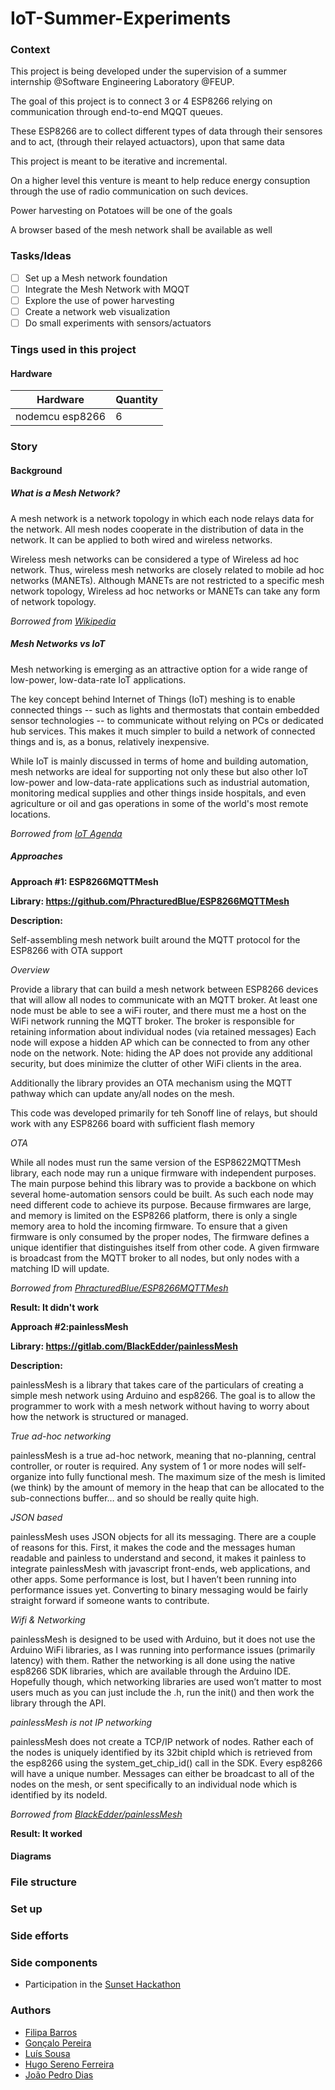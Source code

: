 # IoT-Summer-Experiments

### Context 
This project is being developed under the supervision of a summer internship @Software Engineering Laboratory @FEUP. 

The goal of this project is to connect 3 or 4 ESP8266 relying on communication through end-to-end MQQT queues.

These ESP8266 are to collect different types of data through their sensores and to act, (through their relayed actuactors), upon that same data

This project is meant to be iterative and incremental.

On a higher level this venture is meant to help reduce energy consuption through the use of radio communication on such devices.

Power harvesting on Potatoes will be one of the goals 

A browser based of the mesh network shall be available as well 

### Tasks/Ideas

- [ ] Set up a Mesh network foundation
- [ ] Integrate the Mesh Network with MQQT
- [ ] Explore the use of power harvesting
- [ ] Create a network web visualization
- [ ] Do small experiments with sensors/actuators

### Tings used in this project

#### Hardware


Hardware | Quantity  
--- | --- 
nodemcu esp8266 | 6

### Story

#### Background

##### What is a Mesh Network?

A mesh network is a network topology in which each node relays data for the network. All mesh nodes cooperate in the distribution of data in the network. It can be applied to both wired and wireless networks.

Wireless mesh networks can be considered a type of Wireless ad hoc network. Thus, wireless mesh networks are closely related to mobile ad hoc networks (MANETs). Although MANETs are not restricted to a specific mesh network topology, Wireless ad hoc networks or MANETs can take any form of network topology.

_Borrowed from [Wikipedia](https://en.wikipedia.org/wiki/Mesh_networking#frb-inline)_

##### Mesh Networks vs IoT

Mesh networking is emerging as an attractive option for a wide range of low-power, low-data-rate IoT applications.

The key concept behind Internet of Things (IoT) meshing is to enable connected things -- such as lights and thermostats that contain embedded sensor technologies -- to communicate without relying on PCs or dedicated hub services. This makes it much simpler to build a network of connected things and is, as a bonus, relatively inexpensive.

While IoT is mainly discussed in terms of home and building automation, mesh networks are ideal for supporting not only these but also other IoT low-power and low-data-rate applications such as industrial automation, monitoring medical supplies and other things inside hospitals, and even agriculture or oil and gas operations in some of the world's most remote locations.

_Borrowed from [IoT Agenda](http://internetofthingsagenda.techtarget.com/feature/Using-mesh-networking-to-interconnect-IoT-devices)_

##### Approaches 

**Approach #1: ESP8266MQTTMesh**

**Library: https://github.com/PhracturedBlue/ESP8266MQTTMesh**

**Description:**

Self-assembling mesh network built around the MQTT protocol for the ESP8266 with OTA support

_Overview_

Provide a library that can build a mesh network between ESP8266 devices that will allow all nodes to communicate with an MQTT broker. At least one node must be able to see a wiFi router, and there must me a host on the WiFi network running the MQTT broker. The broker is responsible for retaining information about individual nodes (via retained messages) Each node will expose a hidden AP which can be connected to from any other node on the network. Note: hiding the AP does not provide any additional security, but does minimize the clutter of other WiFi clients in the area.

Additionally the library provides an OTA mechanism using the MQTT pathway which can update any/all nodes on the mesh.

This code was developed primarily for teh Sonoff line of relays, but should work with any ESP8266 board with sufficient flash memory

_OTA_

While all nodes must run the same version of the ESP8622MQTTMesh library, each node may run a unique firmware with independent purposes. The main purpose behind this library was to provide a backbone on which several home-automation sensors could be built. As such each node may need different code to achieve its purpose. Because firmwares are large, and memory is limited on the ESP8266 platform, there is only a single memory area to hold the incoming firmware. To ensure that a given firmware is only consumed by the proper nodes, The firmware defines a unique identifier that distinguishes itself from other code. A given firmware is broadcast from the MQTT broker to all nodes, but only nodes with a matching ID will update.

_Borrowed from [PhracturedBlue/ESP8266MQTTMesh](https://github.com/PhracturedBlue/ESP8266MQTTMesh)_

**Result: It didn't work**

**Approach #2:painlessMesh**

**Library: https://gitlab.com/BlackEdder/painlessMesh**

**Description:**

painlessMesh is a library that takes care of the particulars of creating a simple mesh network using Arduino and esp8266.  The goal is to allow the programmer to work with a mesh network without having to worry about how the network is structured or managed.


_True ad-hoc networking_

painlessMesh is a true ad-hoc network, meaning that no-planning, central controller, or router is required.  Any system of 1 or more nodes will self-organize into fully functional mesh.  The maximum size of the mesh is limited (we think) by the amount of memory in the heap that can be allocated to the sub-connections buffer… and so should be really quite high.


_JSON based_

painlessMesh uses JSON objects for all its messaging.  There are a couple of reasons for this.  First, it makes the code and the messages human readable and painless to understand and second, it makes it painless to integrate painlessMesh with javascript front-ends, web applications, and other apps.  Some performance is lost, but I haven’t been running into performance issues yet.  Converting to binary messaging would be fairly straight forward if someone wants to contribute.


_Wifi & Networking_

painlessMesh is designed to be used with Arduino, but it does not use the Arduino WiFi libraries, as I was running into performance issues (primarily latency) with them.  Rather the networking is all done using the native esp8266 SDK libraries, which are available through the Arduino IDE.  Hopefully though, which networking libraries are used won’t matter to most users much as you can just include the .h, run the init() and then work the library through the API.


_painlessMesh is not IP networking_

painlessMesh does not create a TCP/IP network of nodes. Rather each of the nodes is uniquely identified by its 32bit chipId which is retrieved from the esp8266 using the system_get_chip_id() call in the SDK.  Every esp8266 will have a unique number.  Messages can either be broadcast to all of the nodes on the mesh, or sent specifically to an individual node which is identified by its nodeId.

_Borrowed from [BlackEdder/painlessMesh](https://gitlab.com/BlackEdder/painlessMesh)_

**Result: It worked**

#### Diagrams 

### File structure 

### Set up  

### Side efforts 

### Side components 

* Participation in the [Sunset Hackathon](http://sunsethackathon.pt/)


### Authors 

* [Filipa Barros](https://github.com/FilipaBarros)
* [Gonçalo Pereira](https://github.com/G-Pereira)
* [Luís Sousa](https://github.com/Sleepy105)
* [Hugo Sereno Ferreira](https://github.com/hugoferreira)
* [João Pedro Dias](https://github.com/jpdias)

